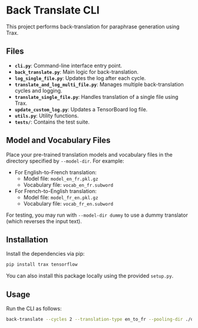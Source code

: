 # Back Translate CLI

This project performs back-translation for paraphrase generation using Trax.

## Files

- **`cli.py`**: Command-line interface entry point.
- **`back_translate.py`**: Main logic for back-translation.
- **`log_single_file.py`**: Updates the log after each cycle.
- **`translate_and_log_multi_file.py`**: Manages multiple back-translation cycles and logging.
- **`translate_single_file.py`**: Handles translation of a single file using Trax.
- **`update_custom_log.py`**: Updates a TensorBoard log file.
- **`utils.py`**: Utility functions.
- **`tests/`**: Contains the test suite.

## Model and Vocabulary Files

Place your pre-trained translation models and vocabulary files in the directory specified by `--model-dir`. For example:
- For English-to-French translation:
  - Model file: `model_en_fr.pkl.gz`
  - Vocabulary file: `vocab_en_fr.subword`
- For French-to-English translation:
  - Model file: `model_fr_en.pkl.gz`
  - Vocabulary file: `vocab_fr_en.subword`

For testing, you may run with `--model-dir dummy` to use a dummy translator (which reverses the input text).

## Installation

Install the dependencies via pip:

```bash
pip install trax tensorflow
```

You can also install this package locally using the provided `setup.py`.

## Usage

Run the CLI as follows:

```bash
back-translate --cycles 2 --translation-type en_to_fr --pooling-dir ./data/pooling --model-dir ./models --log-dir ./logs
```
